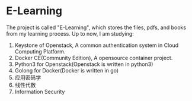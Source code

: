 # E-Learning
The project is called "E-Learning", which stores the files, pdfs, and books from my learning process.
Up to now, I am studying:
1. Keystone of Openstack, A common authentication system in Cloud Computing Platform.
2. Docker CE(Community Edition), A opensource container project.
3. Python3 for Openstack(Openstack is written in python3)
4. Golong for Docker(Docker is written in go)
5. 应用密码学
6. 线性代数
7. Information Security